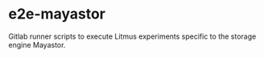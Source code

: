 # e2e-mayastor
Gitlab runner scripts to execute Litmus experiments specific to the storage engine Mayastor.
